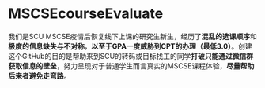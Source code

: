 # MSCSEcourseEvaluate
我们是SCU MSCSE疫情后恢复线下上课的研究生新生，经历了**混乱的选课顺序**和**极度的信息缺失与不对称**，**以至于GPA一度威胁到CPT的办理（最低3.0）**。创建这个GitHub的目的是帮助来到SCU的转码或目标找工的同学**打破只能通过微信群获取信息的壁垒**，努力呈现对于普通学生而言真实的MSCSE课程体验，**尽量帮助后来者避免走弯路**。
